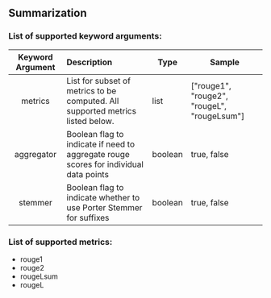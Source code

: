 ## Summarization

### List of supported keyword arguments:

| Keyword Argument  | Description                                                                           | Type      | Sample                                      |
|:-----------------:|:--------------------------------------------------------------------------------------|-----------|---------------------------------------------|
|      metrics      | List for subset of metrics to be computed. All supported metrics listed below.        | list<str> | ["rouge1", "rouge2", "rougeL", "rougeLsum"] |
|    aggregator     | Boolean flag to indicate if need to aggregate rouge scores for individual data points | boolean   | true, false                                 |
|      stemmer      | Boolean flag to indicate whether to use Porter Stemmer for suffixes                   | boolean   | true, false                                 |

### List of supported metrics:

* rouge1
* rouge2
* rougeLsum
* rougeL